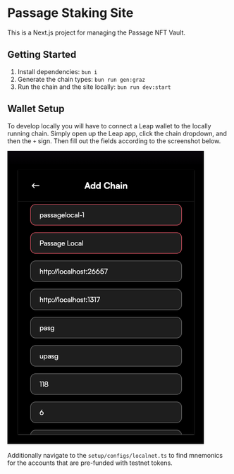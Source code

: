 # Passage Staking Site

This is a Next.js project for managing the Passage NFT Vault.

## Getting Started

1. Install dependencies: `bun i`
2. Generate the chain types: `bun run gen:graz`
3. Run the chain and the site locally: `bun run dev:start`

## Wallet Setup

To develop locally you will have to connect a Leap wallet to the locally running chain. Simply open up the Leap app, click the chain dropdown, and then the `+` sign. Then fill out the fields according to the screenshot below.

![Leap](./public/leap-setup.png)

Additionally navigate to the `setup/configs/localnet.ts` to find mnemonics for the accounts that are pre-funded with testnet tokens.
